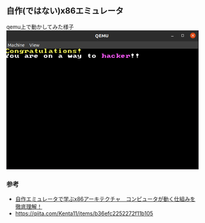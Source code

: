## 自作(ではない)x86エミュレータ
qemu上で動かしてみた様子
![screen-shot](screen.png)

### 参考
- [自作エミュレータで学ぶx86アーキテクチャ　コンピュータが動く仕組みを徹底理解！](url)
- https://qiita.com/Kenta11/items/b36efc2252272f11b105
